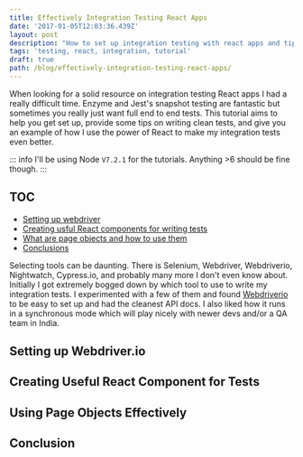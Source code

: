 ```yaml
---
title: Effectively Integration Testing React Apps
date: '2017-01-05T12:03:36.439Z'
layout: post
description: "How to set up integration testing with react apps and tips for writing effective tests."
tags: 'testing, react, integration, tutorial'
draft: true
path: /blog/effectively-integration-testing-react-apps/
---
```


When looking for a solid resource on integration testing React apps I had a
really difficult time.  Enzyme and Jest's snapshot testing are fantastic but
sometimes you really just want full end to end tests.  This tutorial aims to
help you get set up, provide some tips on writing clean tests, and give you an
example of how I use the power of React to make my integration tests even
better.

::: info
I'll be using Node `V7.2.1` for the tutorials. Anything >6 should be fine though.
:::

## TOC

* [Setting up webdriver]()
* [Creating usful React components for writing tests]()
* [What are page objects and how to use them]()
* [Conclusions]()

Selecting tools can be daunting.  There is Selenium, Webdriver, Webdriverio,
Nightwatch, Cypress.io, and probably many more I don't even know about.
Initially I got extremely bogged down by which tool to use to write my
integration tests.  I experimented with a few of them and found [Webdriverio]()
to be easy to set up and had the cleanest API docs.  I also liked how it runs in
a synchronous mode which will play nicely with newer devs and/or a QA team in
India.

## Setting up Webdriver.io

## Creating Useful React Component for Tests

## Using Page Objects Effectively

## Conclusion
